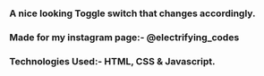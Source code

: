 ### A nice looking Toggle switch that changes accordingly.
### Made for my instagram page:- @electrifying_codes

### Technologies Used:- HTML, CSS & Javascript.
